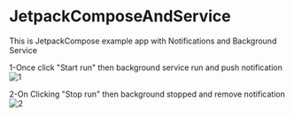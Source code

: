 # JetpackComposeAndService
This is JetpackCompose example app with Notifications and Background Service

1-Once click "Start run" then background service run and push notification
![1](https://github.com/HusseinKamal/JetpackComposeAndService/assets/29864161/be639d11-1397-43d8-9023-98f5f43344c6)


2-On Clicking "Stop run"  then background stopped and remove notification
![2](https://github.com/HusseinKamal/JetpackComposeAndService/assets/29864161/5ea8382d-c008-420a-965e-884179315068)


